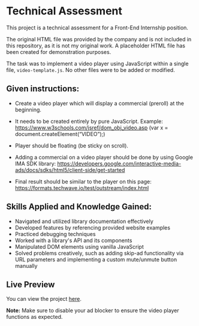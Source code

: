 # Technical Assessment

This project is a technical assessment for a Front-End Internship position.

The original HTML file was provided by the company and is not included in this repository, as it is not my original work. A placeholder HTML file has been created for demonstration purposes. 

The task was to implement a video player using JavaScript within a single file, `video-template.js`. No other files were to be added or modified.


## Given instructions:

- Create a video player which will display a commercial (preroll) at the beginning.

- It needs to be created entirely by pure JavaScript.
Example: https://www.w3schools.com/jsref/dom_obj_video.asp (var x =
document.createElement(“VIDEO”);)

- Player should be floating (be sticky on scroll).

- Adding a commercial on a video player should be done by using Google IMA SDK
library: https://developers.google.com/interactive-media-ads/docs/sdks/html5/client-side/get-started

- Final result should be similar to the player on this page: https://formats.techwave.io/test/outstream/index.html

## Skills Applied and Knowledge Gained:

- Navigated and utilized library documentation effectively
- Developed features by referencing provided website examples
- Practiced debugging techniques
- Worked with a library's API and its components
- Manipulated DOM elements using vanilla JavaScript
- Solved problems creatively, such as adding skip-ad functionality via URL parameters and implementing a custom mute/unmute button manually

## Live Preview

You can view the project [here](https://elina-1201.github.io/technical-assessment-tw/).

**Note:** Make sure to disable your ad blocker to ensure the video player functions as expected.
